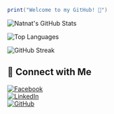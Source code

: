 ```lua
print("Welcome to my GitHub! 🚀")
```

![Natnat's GitHub Stats](https://github-readme-stats.vercel.app/api?username=rye0x&show_icons=true&theme=gruvbox)

![Top Languages](https://github-readme-stats.vercel.app/api/top-langs/?username=rye0x&layout=compact&theme=gruvbox)

![GitHub Streak](https://streak-stats.demolab.com/?user=rye0x&theme=gruvbox&hide_border=true)

## 🔗 Connect with Me  
[![Facebook](https://img.shields.io/badge/-Facebook-1877F2?style=for-the-badge&logo=facebook&logoColor=white)](https://www.facebook.com/mnaquino01)  
[![LinkedIn](https://img.shields.io/badge/-LinkedIn-0e76a8?style=for-the-badge&logo=linkedin&logoColor=white)](https://www.linkedin.com/in/nbaquino)  
[![GitHub](https://img.shields.io/badge/-GitHub-333?style=for-the-badge&logo=github&logoColor=white)](https://github.com/rye0x)  
